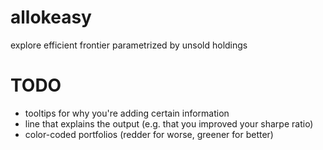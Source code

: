 # allokeasy
explore efficient frontier parametrized by unsold holdings


# TODO
- tooltips for why you're adding certain information
- line that explains the output (e.g. that you improved your sharpe ratio)
- color-coded portfolios (redder for worse, greener for better)

